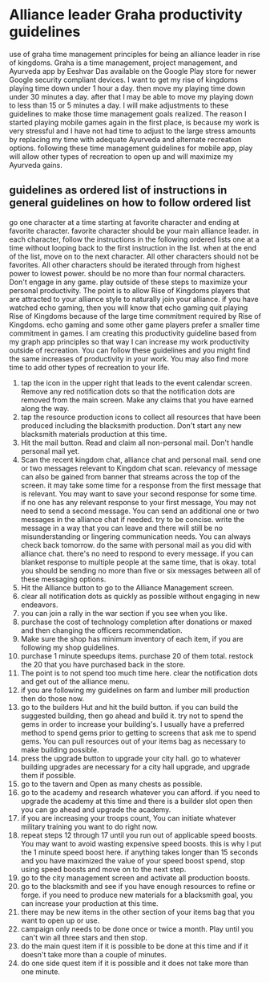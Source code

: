 # Alliance leader Graha productivity guidelines
use of graha time management principles for being an alliance leader in rise of kingdoms. Graha is a time management, project management, and Ayurveda app by Eeshvar Das available on the Google Play store for newer Google security compliant devices. I want to get my rise of kingdoms playing time down under 1 hour a day. then move my playing time down under 30 minutes a day. after that I may be able to move my playing down to less than 15 or 5 minutes a day. I will make adjustments to these guidelines to make those time management goals realized. The reason I started playing mobile games again in the first place, is because my work is very stressful and I have not had time to adjust to the large stress amounts by replacing my time with adequate Ayurveda and alternate recreation options. following these time management guidelines for mobile app, play will allow other types of recreation to open up and will maximize my Ayurveda gains.
## guidelines as ordered list of instructions in general guidelines on how to follow ordered list
go one character at a time starting at favorite character and ending at favorite character. favorite character should be your main alliance leader. in each character, follow the instructions in the following ordered lists one at a time without looping back to the first instruction in the list. when at the end of the list, move on to the next character. All other characters should not be favorites. All other characters should be iterated through from highest power to lowest power. should be no more than four normal characters. Don't engage in any game. play outside of these steps to maximize your personal productivity. The point is to allow Rise of Kingdoms players that are attracted to your alliance style to naturally join your alliance. if you have watched echo gaming, then you will know that echo gaming quit playing Rise of Kingdoms because of the large time commitment required by Rise of Kingdoms. echo gaming and some other game players prefer a smaller time commitment in games. I am creating this productivity guideline based from my graph app principles so that way I can increase my work productivity outside of recreation. You can follow these guidelines and you might find the same increases of productivity in your work. You may also find more time to add other types of recreation to your life.
1. tap the icon in the upper right that leads to the event calendar screen. Remove any red notification dots so that the notification dots are removed from the main screen. Make any claims that you have earned along the way.
2. tap the resource production icons to collect all resources that have been produced including the blacksmith production. Don't start any new blacksmith materials production at this time.
3. Hit the mail button. Read and claim all non-personal mail. Don't handle personal mail yet.
4. Scan the recent kingdom chat, alliance chat and personal mail. send one or two messages relevant to Kingdom chat scan. relevancy of message can also be gained from banner that streams across the top of the screen. it may take some time for a response from the first message that is relevant. You may want to save your second response for some time. if no one has any relevant response to your first message, You may not need to send a second message. You can send an additional one or two messages in the alliance chat if needed. try to be concise. write the message in a way that you can leave and there will still be no misunderstanding or lingering communication needs. You can always check back tomorrow. do the same with personal mail as you did with alliance chat. there's no need to respond to every message. if you can blanket response to multiple people at the same time, that is okay. total you should be sending no more than five or six messages between all of these messaging options.
5. Hit the Alliance button to go to the Alliance Management screen.
6. clear all notification dots as quickly as possible without engaging in new endeavors.
7. you can join a rally in the war section if you see when you like. 
8. purchase the cost of technology completion after donations or maxed and then changing the officers recommendation.
9. Make sure the shop has minimum inventory of each item, if you are following my shop guidelines.
10. purchase 1 minute speedups items. purchase 20 of them total. restock the 20 that you have purchased back in the store.
11. The point is to not spend too much time here. clear the notification dots and get out of the alliance menu.
12. if you are following my guidelines on farm and lumber mill production then do those now.
13. go to the builders Hut and hit the build button. if you can build the suggested building, then go ahead and build it. try not to spend the gems in order to increase your building's. I usually have a preferred method to spend gems prior to getting to screens that ask me to spend gems. You can pull resources out of your items bag as necessary to make building possible.
14. press the upgrade button to upgrade your city hall. go to whatever building upgrades are necessary for a city hall upgrade, and upgrade them if possible.
15. go to the tavern and Open as many chests as possible.
16. go to the academy and research whatever you can afford. if you need to upgrade the academy at this time and there is a builder slot open then you can go ahead and upgrade the academy.
17. if you are increasing your troops count, You can initiate whatever military training you want to do right now.
18. repeat steps 12 through 17 until you run out of applicable speed boosts. You may want to avoid wasting expensive speed boosts. this is why I put the 1 minute speed boost here. if anything takes longer than 15 seconds and you have maximized the value of your speed boost spend, stop using speed boosts and move on to the next step.
19. go to the city management screen and activate all production boosts. 
20. go to the blacksmith and see if you have enough resources to refine or forge. if you need to produce new materials for a blacksmith goal, you can increase your production at this time.
21. there may be new items in the other section of your items bag that you want to open up or use. 
22. campaign only needs to be done once or twice a month. Play until you can't win all three stars and then stop.
23. do the main quest item if it is possible to be done at this time and if it doesn't take more than a couple of minutes.
24. do one side quest item if it is possible and it does not take more than one minute.

